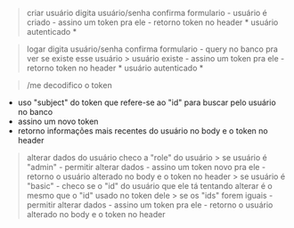 > criar usuário
  > digita usuário/senha
  > confirma formulario
    - usuário é criado
    - assino um token pra ele
    - retorno token no header
    * usuário autenticado *

> logar
  > digita usuário/senha
  > confirma formulario
    - query no banco pra ver se existe esse usuário
    > usuário existe
      - assino um token pra ele
      - retorno token no header
      * usuário autenticado *

> /me
  > decodifico o token
  - uso "subject" do token que refere-se ao "id" para buscar pelo usuário no banco
  - assino um novo token
  - retorno informações mais recentes do usuário no body e o token no header

> alterar dados do usuário
  > checo a "role" do usuário
    > se usuário é "admin"
      - permitir alterar dados
      - assino um token novo pra ele
      - retorno o usuário alterado no body e o token no header
    > se usuário é "basic"
      - checo se o "id" do usuário que ele tá tentando alterar é o mesmo que o "id" usado no token dele
        > se os "ids" forem iguais
          - permitir alterar dados
          - assino um token pra ele
          - retorno o usuário alterado no body e o token no header

